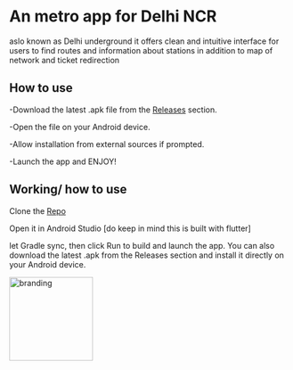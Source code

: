 # An metro app for Delhi NCR

aslo known as Delhi underground it offers clean and intuitive interface for users to find routes and information about stations in addition to map of network and ticket redirection

## How to use

-Download the latest .apk file from the [Releases](https://github.com/Anurajx/DelhiUnderground/releases/)
 section.

-Open the file on your Android device.

-Allow installation from external sources if prompted.

-Launch the app and ENJOY!

## Working/ how to use

Clone the [Repo](https://github.com/Anurajx/DelhiUnderground/)

Open it in Android Studio [do keep in mind this is built with flutter]

let Gradle sync, then click Run to build and launch the app.
You can also download the latest .apk from the Releases section and install it directly on your Android device.


<img width="150" height="150" alt="branding" src="https://github.com/user-attachments/assets/ba980961-cd35-4ae3-9b0d-b37990b1bf09" />
